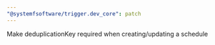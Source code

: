 ```yaml
---
"@systemfsoftware/trigger.dev_core": patch
---
```


Make deduplicationKey required when creating/updating a schedule
